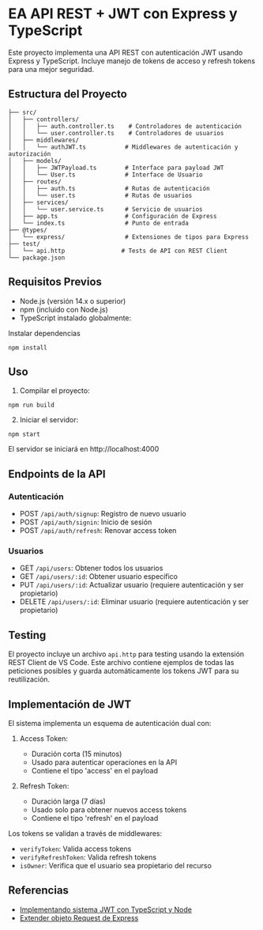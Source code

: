 # EA API REST + JWT con Express y TypeScript

Este proyecto implementa una API REST con autenticación JWT usando Express y TypeScript. Incluye manejo de tokens de acceso y refresh tokens para una mejor seguridad.

## Estructura del Proyecto

```
├── src/
│   ├── controllers/
│   │   ├── auth.controller.ts    # Controladores de autenticación
│   │   └── user.controller.ts    # Controladores de usuarios
│   ├── middlewares/
│   │   └── authJWT.ts           # Middlewares de autenticación y autorización
│   ├── models/
│   │   ├── JWTPayload.ts        # Interface para payload JWT
│   │   └── User.ts              # Interface de Usuario
│   ├── routes/
│   │   ├── auth.ts              # Rutas de autenticación
│   │   └── user.ts              # Rutas de usuarios
│   ├── services/
│   │   └── user.service.ts      # Servicio de usuarios
│   ├── app.ts                   # Configuración de Express
│   └── index.ts                 # Punto de entrada
├── @types/
│   └── express/                 # Extensiones de tipos para Express
├── test/
│   └── api.http                # Tests de API con REST Client
└── package.json
```

## Requisitos Previos

- Node.js (versión 14.x o superior)
- npm (incluido con Node.js)
- TypeScript instalado globalmente:


Instalar dependencias
```
npm install
```

## Uso

1. Compilar el proyecto:
```
npm run build
```

2. Iniciar el servidor:
```
npm start
```

El servidor se iniciará en http://localhost:4000

## Endpoints de la API

### Autenticación

- POST `/api/auth/signup`: Registro de nuevo usuario
- POST `/api/auth/signin`: Inicio de sesión
- POST `/api/auth/refresh`: Renovar access token

### Usuarios

- GET `/api/users`: Obtener todos los usuarios
- GET `/api/users/:id`: Obtener usuario específico
- PUT `/api/users/:id`: Actualizar usuario (requiere autenticación y ser propietario)
- DELETE `/api/users/:id`: Eliminar usuario (requiere autenticación y ser propietario)

## Testing

El proyecto incluye un archivo `api.http` para testing usando la extensión REST Client de VS Code. Este archivo contiene ejemplos de todas las peticiones posibles y guarda automáticamente los tokens JWT para su reutilización.

## Implementación de JWT

El sistema implementa un esquema de autenticación dual con:

1. Access Token:
   - Duración corta (15 minutos)
   - Usado para autenticar operaciones en la API
   - Contiene el tipo 'access' en el payload

2. Refresh Token:
   - Duración larga (7 días)
   - Usado solo para obtener nuevos access tokens
   - Contiene el tipo 'refresh' en el payload

Los tokens se validan a través de middlewares:
- `verifyToken`: Valida access tokens
- `verifyRefreshToken`: Valida refresh tokens
- `isOwner`: Verifica que el usuario sea propietario del recurso


## Referencias

- [Implementando sistema JWT con TypeScript y Node](https://nozzlegear.com/blog/implementing-a-jwt-auth-system-with-typescript-and-node)
- [Extender objeto Request de Express](https://dev.to/kwabenberko/extend-express-s-request-object-with-typescript-declaration-merging-1nn5)

